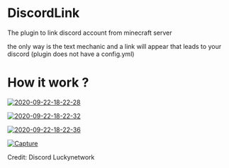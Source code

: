 # DiscordLink
The plugin to link discord account from minecraft server

the only way is the text mechanic and a link will appear that leads to your discord
(plugin does not have a config.yml)

# How it work ?

<a href="https://ibb.co/KhwP2b8"><img src="https://i.ibb.co/wgskSB2/2020-09-22-18-22-28.png" alt="2020-09-22-18-22-28" border="0"></a>

<a href="https://ibb.co/c1bSjK1"><img src="https://i.ibb.co/PNTvdsN/2020-09-22-18-22-32.png" alt="2020-09-22-18-22-32" border="0"></a>

<a href="https://ibb.co/k5s0M1v"><img src="https://i.ibb.co/TYxRrLd/2020-09-22-18-22-36.png" alt="2020-09-22-18-22-36" border="0"></a>

<a href="https://ibb.co/ngh8K4m"><img src="https://i.ibb.co/8KF4QGs/Capture.png" alt="Capture" border="0"></a>

Credit: Discord Luckynetwork
